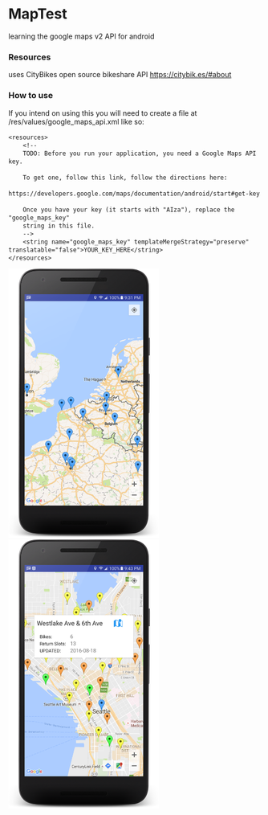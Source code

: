 # MapTest
learning the google maps v2 API for android

### Resources
uses CityBikes open source bikeshare API
https://citybik.es/#about

### How to use
If you intend on using this you will need to create a file at /res/values/google_maps_api.xml
like so:

```
<resources>
    <!--
    TODO: Before you run your application, you need a Google Maps API key.

    To get one, follow this link, follow the directions here:
    https://developers.google.com/maps/documentation/android/start#get-key

    Once you have your key (it starts with "AIza"), replace the "google_maps_key"
    string in this file.
    -->
    <string name="google_maps_key" templateMergeStrategy="preserve" translatable="false">YOUR_KEY_HERE</string>
</resources>
```


<img src="preview.png" alt="Drawing" width="300"/><img src="preview2.png" alt="Drawing" width="300"/>
